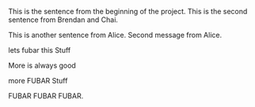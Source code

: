 This is the sentence from the beginning of the project.
This is the second sentence from Brendan and Chai.

This is another sentence from Alice.
Second message from Alice.

lets fubar this Stuff

More is always good

more FUBAR Stuff

FUBAR FUBAR FUBAR.

